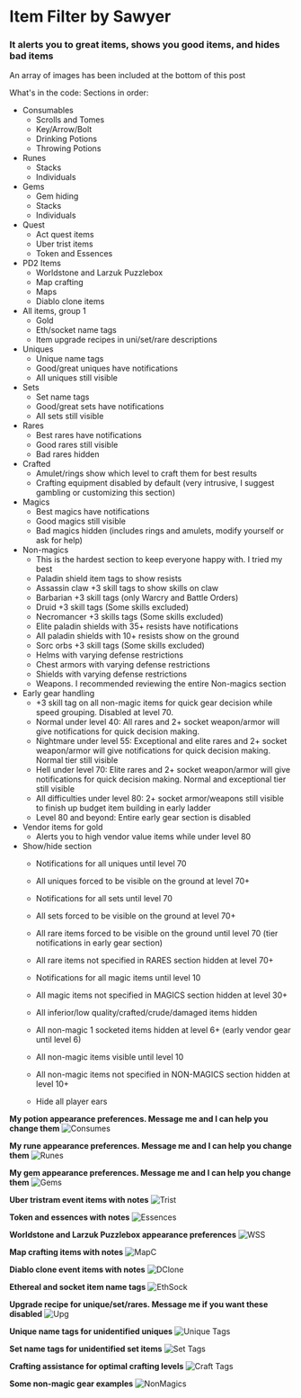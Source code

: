 # Item Filter by Sawyer
### It alerts you to great items, shows you good items, and hides bad items

An array of images has been included at the bottom of this post

What's in the code:
Sections in order:
- Consumables
  - Scrolls and Tomes
  - Key/Arrow/Bolt
  - Drinking Potions
  - Throwing Potions
- Runes
  - Stacks
  - Individuals
- Gems
  - Gem hiding
  - Stacks
  - Individuals
- Quest
  - Act quest items
  - Uber trist items
  - Token and Essences
- PD2 Items
  - Worldstone and Larzuk Puzzlebox
  - Map crafting
  - Maps
  - Diablo clone items
- All items, group 1
  - Gold
  - Eth/socket name tags
  - Item upgrade recipes in uni/set/rare descriptions
- Uniques
  - Unique name tags
  - Good/great uniques have notifications
  - All uniques still visible
- Sets
  - Set name tags
  - Good/great sets have notifications
  - All sets still visible
- Rares
  - Best rares have notifications
  - Good rares still visible
  - Bad rares hidden
- Crafted
  - Amulet/rings show which level to craft them for best results
  - Crafting equipment disabled by default (very intrusive, I suggest gambling or customizing this section)
- Magics
  - Best magics have notifications
  - Good magics still visible
  - Bad magics hidden (includes rings and amulets, modify yourself or ask for help)
- Non-magics
  - This is the hardest section to keep everyone happy with. I tried my best
  - Paladin shield item tags to show resists
  - Assassin claw +3 skill tags to show skills on claw
  - Barbarian +3 skill tags (only Warcry and Battle Orders)
  - Druid +3 skill tags (Some skills excluded)
  - Necromancer +3 skills tags (Some skills excluded)
  - Elite paladin shields with 35+ resists have notifications
  - All paladin shields with 10+ resists show on the ground
  - Sorc orbs +3 skill tags (Some skills excluded)
  - Helms with varying defense restrictions
  - Chest armors with varying defense restrictions
  - Shields with varying defense restrictions
  - Weapons. I recommended reviewing the entire Non-magics section
- Early gear handling
  - +3 skill tag on all non-magic items for quick gear decision while speed grouping. Disabled at level 70.
  - Normal under level 40: All rares and 2+ socket weapon/armor will give notifications for quick decision making.
  - Nightmare under level 55: Exceptional and elite rares and 2+ socket weapon/armor will give notifications for quick decision making. Normal tier still visible
  - Hell under level 70: Elite rares and 2+ socket weapon/armor will give notifications for quick decision making. Normal and exceptional tier still visible
  - All difficulties under level 80: 2+ socket armor/weapons still visible to finish up budget item building in early ladder
  - Level 80 and beyond: Entire early gear section is disabled
- Vendor items for gold
  - Alerts you to high vendor value items while under level 80
- Show/hide section
  - Notifications for all uniques until level 70
  - All uniques forced to be visible on the ground at level 70+
  
  - Notifications for all sets until level 70
  - All sets forced to be visible on the ground at level 70+
  
  - All rare items forced to be visible on the ground until level 70 (tier notifications in early gear section)
  - All rare items not specified in RARES section hidden at level 70+
  
  - Notifications for all magic items until level 10
  - All magic items not specified in MAGICS section hidden at level 30+
  
  - All inferior/low quality/crafted/crude/damaged items hidden
  - All non-magic 1 socketed items hidden at level 6+ (early vendor gear until level 6)
  
  - All non-magic items visible until level 10
  - All non-magic items not specified in NON-MAGICS section hidden at level 10+
  
  - Hide all player ears

**My potion appearance preferences. Message me and I can help you change them**
![Consumes](https://i.imgur.com/sF1juJA.png)

**My rune appearance preferences. Message me and I can help you change them**
![Runes](https://i.imgur.com/GQYAt4R.png)

**My gem appearance preferences. Message me and I can help you change them**
![Gems](https://i.imgur.com/Mc5Z2v3.png)

**Uber tristram event items with notes**
![Trist](https://i.imgur.com/dl5ZzfD.png)

**Token and essences with notes**
![Essences](https://i.imgur.com/OctT6nx.png)

**Worldstone and Larzuk Puzzlebox appearance preferences**
![WSS](https://i.imgur.com/Go1Mf5A.png)

**Map crafting items with notes**
![MapC](https://i.imgur.com/fk05Zc8.png)

**Diablo clone event items with notes**
![DClone](https://i.imgur.com/qjzF5Or.png)

**Ethereal and socket item name tags**
![EthSock](https://i.imgur.com/7izRtbF.png)

**Upgrade recipe for unique/set/rares. Message me if you want these disabled**
![Upg](https://i.imgur.com/x6wnhBE.png)

**Unique name tags for unidentified uniques**
![Unique Tags](https://i.imgur.com/k82r7Ig.png)

**Set name tags for unidentified set items**
![Set Tags](https://i.imgur.com/kfwWvbL.png)

**Crafting assistance for optimal crafting levels**
![Craft Tags](https://i.imgur.com/lSctRDF.png)

**Some non-magic gear examples**
![NonMagics](https://i.imgur.com/8meJxtd.png)
